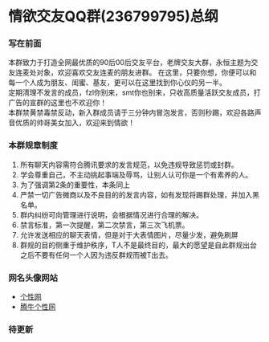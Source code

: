 # 情欲交友QQ群(236799795)总纲

### 写在前面
本群致力于打造全网最优质的90后00后交友平台，老牌交友大群，永恒主题为交友连麦处对象，欢迎喜欢交友连麦的朋友进群。 
在这里，只要你想，你便可以和每一个人成为朋友、闺蜜、基友，更可以在这里找到你心仪的另一半。  
定期清理不发言的成员，fzl你别来，smt你也别来，只收高质量活跃交友成员，打广告的宣群的这里也不欢迎你！  
本群禁黄禁毒禁反动，新入群成员请于三分钟内冒泡发言，否则秒踢，欢迎各路声音优质的帅哥美女加入，欢迎来到情欲！  

### 本群规章制度
1. 所有聊天内容需符合腾讯要求的发言规范，以免违规导致惩罚或封群。
2. 学会尊重自己，不主动挑起事端及辱骂，让别人认可你是一个有素养的人。
3. 为了强调第2条的重要性，本条同上
4. 严禁一切广告微商以及不良目的的发言内容，如有发现将踢群处理，并加入黑名单。
5. 群内纠纷可向管理进行说明，会根据情况进行合理的解决。
6. 禁言标准，第一次提醒，第二次禁言，第三次飞机票。
7. 允许发送相应的聊天表情，但是对于大表情图片，尽量少发，避免刷屏
8. 群规的目的侧重于维护秩序，T人不是最终目的，最大的愿望是自此群规出台之后不要有任何一个人因为违反群规而被T出去。

### 网名头像网站
  - [个性网](http://www.gexing.com)
  - [腾牛个性网](http://www.qqtn.com/tx/)

### 待更新

